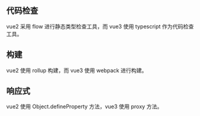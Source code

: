 ## 代码检查

vue2 采用 flow 进行静态类型检查工具，而 vue3 使用 typescript 作为代码检查工具。

## 构建

vue2 使用 rollup 构建，而 vue3 使用 webpack 进行构建。

## 响应式

vue2 使用 Object.defineProperty 方法，vue3 使用 proxy 方法。
